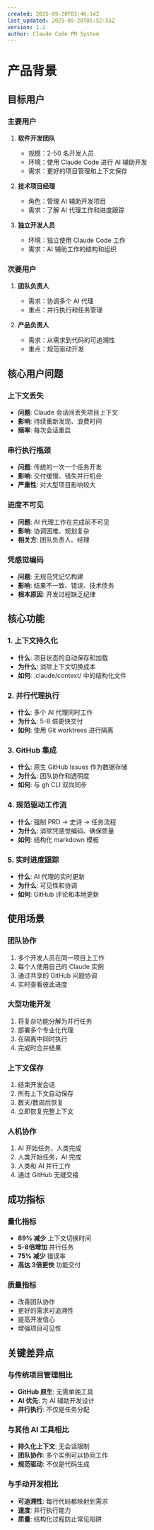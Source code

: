 ```yaml
---
created: 2025-09-20T03:46:14Z
last_updated: 2025-09-20T05:52:55Z
version: 1.2
author: Claude Code PM System
---
```


# 产品背景

## 目标用户

### 主要用户
1. **软件开发团队**
   - 规模：2-50 名开发人员
   - 环境：使用 Claude Code 进行 AI 辅助开发
   - 需求：更好的项目管理和上下文保存

2. **技术项目经理**
   - 角色：管理 AI 辅助开发项目
   - 需求：了解 AI 代理工作和进度跟踪

3. **独立开发人员**
   - 环境：独立使用 Claude Code 工作
   - 需求：AI 辅助工作的结构和组织

### 次要用户
1. **团队负责人**
   - 需求：协调多个 AI 代理
   - 重点：并行执行和任务管理

2. **产品负责人**
   - 需求：从需求到代码的可追溯性
   - 重点：规范驱动开发

## 核心用户问题

### 上下文丢失
- **问题**: Claude 会话间丢失项目上下文
- **影响**: 持续重新发现、浪费时间
- **频率**: 每次会话重启

### 串行执行瓶颈
- **问题**: 传统的一次一个任务开发
- **影响**: 交付缓慢、错失并行机会
- **严重性**: 对大型项目影响较大

### 进度不可见
- **问题**: AI 代理工作在完成前不可见
- **影响**: 协调困难、规划复杂
- **相关方**: 团队负责人、经理

### 凭感觉编码
- **问题**: 无规范凭记忆构建
- **影响**: 结果不一致、错误、技术债务
- **根本原因**: 开发过程缺乏纪律

## 核心功能

### 1. 上下文持久化
- **什么**: 项目状态的自动保存和加载
- **为什么**: 消除上下文切换成本
- **如何**: .claude/context/ 中的结构化文件

### 2. 并行代理执行
- **什么**: 多个 AI 代理同时工作
- **为什么**: 5-8 倍更快交付
- **如何**: 使用 Git worktrees 进行隔离

### 3. GitHub 集成
- **什么**: 原生 GitHub Issues 作为数据存储
- **为什么**: 团队协作和透明度
- **如何**: 与 gh CLI 双向同步

### 4. 规范驱动工作流
- **什么**: 强制 PRD → 史诗 → 任务流程
- **为什么**: 消除凭感觉编码、确保质量
- **如何**: 结构化 markdown 模板

### 5. 实时进度跟踪
- **什么**: AI 代理的实时更新
- **为什么**: 可见性和协调
- **如何**: GitHub 评论和本地更新

## 使用场景

### 团队协作
1. 多个开发人员在同一项目上工作
2. 每个人使用自己的 Claude 实例
3. 通过共享的 GitHub 问题协调
4. 实时查看彼此进度

### 大型功能开发
1. 将复杂功能分解为并行任务
2. 部署多个专业化代理
3. 在隔离中同时执行
4. 完成时合并结果

### 上下文保存
1. 结束开发会话
2. 所有上下文自动保存
3. 数天/数周后恢复
4. 立即恢复完整上下文

### 人机协作
1. AI 开始任务，人类完成
2. 人类开始任务，AI 完成
3. 人类和 AI 并行工作
4. 通过 GitHub 无缝交接

## 成功指标

### 量化指标
- **89% 减少** 上下文切换时间
- **5-8倍增加** 并行任务
- **75% 减少** 错误率
- **高达 3倍更快** 功能交付

### 质量指标
- 改善团队协作
- 更好的需求可追溯性
- 提高开发信心
- 增强项目可见性

## 关键差异点

### 与传统项目管理相比
- **GitHub 原生**: 无需单独工具
- **AI 优先**: 为 AI 辅助开发设计
- **并行执行**: 不仅是任务分配

### 与其他 AI 工具相比
- **持久化上下文**: 无会话限制
- **团队协作**: 多个实例可以协同工作
- **规范驱动**: 不仅是代码生成

### 与手动开发相比
- **可追溯性**: 每行代码都映射到需求
- **速度**: 并行执行能力
- **质量**: 结构化过程防止常见陷阱